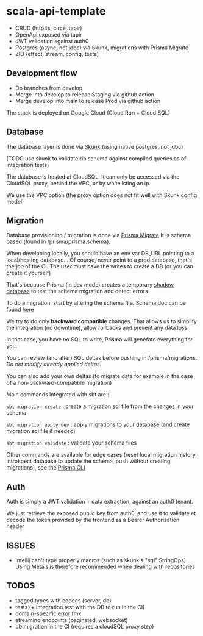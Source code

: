 # scala-api-template

- CRUD (http4s, circe, tapir)
- OpenApi exposed via tapir
- JWT validation against auth0 
- Postgres (async, not jdbc) via Skunk, migrations with Prisma Migrate
- ZIO (effect, stream, config, tests)

## Development flow
- Do branches from develop
- Merge into develop to release Staging via github action
- Merge develop into main to release Prod via github action

The stack is deployed on Google Cloud (Cloud Run + Cloud SQL)


## Database
The database layer is done via [Skunk](https://tpolecat.github.io/skunk/index.html) (using native postgres, not jdbc)

(TODO use skunk to validate db schema against compiled queries as of integration tests)

The database is hosted at CloudSQL. It can only be accessed via the CloudSQL proxy, behind the VPC, or by whitelisting an ip.

We use the VPC option (the proxy option does not fit well with Skunk config model)


## Migration
Database provisioning / migration is done via [Prisma Migrate](https://www.prisma.io/docs/concepts/components/prisma-migrate)
It is schema based (found in /prisma/prisma.schema).

When developing locally, you should have an env var DB_URL pointing to a local/hosting database. . Of course, never point to a prod database, that's the job of the CI. The user must have the writes to create a DB
(or you can create it yourself)

That's because Prisma (in dev mode) creates a temporary [shadow database](https://www.prisma.io/docs/concepts/components/prisma-migrate/shadow-database) to test the schema migration and detect errors

To do a migration, start by altering the schema file. Schema doc can be found [here](https://www.prisma.io/docs/concepts/components/prisma-schema)

We try to do only **backward compatible** changes. That allows us to simplify the integration (no downtime), allow rollbacks and prevent any data loss.

In that case, you have no SQL to write, Prisma will generate everything for you.

You can review (and alter) SQL deltas before pushing in /prisma/migrations. *Do not modify already applied deltas.*

You can also add your own deltas (to migrate data for example in the case of a non-backward-compatible migration)

Main commands integrated with sbt are :

`sbt migration create` : create a migration sql file from the changes in your schema

`sbt migration apply dev` : apply migrations to your database (and create migration sql file if needed)

`sbt migration validate` : validate your schema files

Other commands are available for edge cases (reset local migration history, introspect database to update the schema, push without creating migrations), see the [Prisma CLI](https://www.prisma.io/docs/reference/api-reference/command-reference/)


## Auth

Auth is simply a JWT validation + data extraction, against an auth0 tenant.

We just retrieve the exposed public key from auth0, and use it to validate et decode the token provided by the frontend as a Bearer Authorization header


## ISSUES

 - Intellij can't type properly macros (such as skunk's "sql" StringOps)
Using Metals is therefore recommended when dealing with repositories

## TODOS
- tagged types with codecs (server, db)
- tests (+ integration test with the DB to run in the CI)
- domain-specific error fmk
- streaming endpoints (paginated, websocket)
- db migration in the CI (requires a cloudSQL proxy step)
